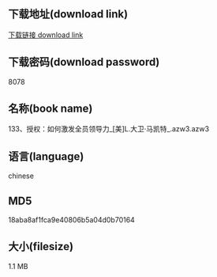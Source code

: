 ## 下载地址(download link)
[下载链接 download link](https://voluble-croquembouche-d321dc.netlify.app/?s=133%E3%80%81%E6%8E%88%E6%9D%83%EF%BC%9A%E5%A6%82%E4%BD%95%E6%BF%80%E5%8F%91%E5%85%A8%E5%91%98%E9%A2%86%E5%AF%BC%E5%8A%9B_%5B%E7%BE%8E%5DL.%E5%A4%A7%E5%8D%AB%C2%B7%E9%A9%AC%E5%87%AF%E7%89%B9_.azw3)

## 下载密码(download password)
8078

## 名称(book name)
133、授权：如何激发全员领导力_[美]L.大卫·马凯特_.azw3.azw3

## 语言(language)
chinese

## MD5
18aba8af1fca9e40806b5a04d0b70164

## 大小(filesize)
1.1 MB
